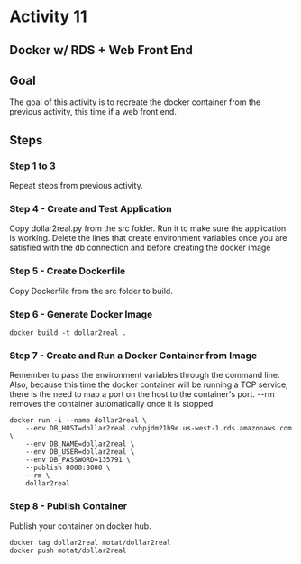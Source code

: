 # Activity 11

## Docker w/ RDS + Web Front End

## Goal
The goal of this activity is to recreate the docker container from the previous activity, this time if a web front end. 

## Steps

### Step 1 to 3

Repeat steps from previous activity. 

### Step 4 - Create and Test Application

Copy dollar2real.py from the src folder. Run it to make sure the application is working. Delete the lines that create environment variables once you are satisfied with the db connection and before creating the docker image

### Step 5 - Create Dockerfile

Copy Dockerfile from the src folder to build. 

### Step 6 - Generate Docker Image 

```
docker build -t dollar2real .
```

### Step 7 - Create and Run a Docker Container from Image

Remember to pass the environment variables through the command line. Also, because this time the docker container will be running a TCP service, there is the need to map a port on the host to the container's port. --rm removes the container automatically once it is stopped. 

```
docker run -i --name dollar2real \
    --env DB_HOST=dollar2real.cvhpjdm21h9e.us-west-1.rds.amazonaws.com \
    --env DB_NAME=dollar2real \
    --env DB_USER=dollar2real \
    --env DB_PASSWORD=135791 \
    --publish 8000:8000 \
    --rm \
    dollar2real
```

### Step 8 - Publish Container 

Publish your container on docker hub. 

```
docker tag dollar2real motat/dollar2real
docker push motat/dollar2real
```